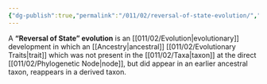 ```yaml
---
{"dg-publish":true,"permalink":"/011/02/reversal-of-state-evolution/","title":"'Reversal of State' Evolution","tags":["BIOL422"],"noteIcon":"1","created":"2024-09-26T13:45:04.060-07:00","updated":"2024-09-26T15:02:13.997-07:00"}
---
```


A **“Reversal of State” evolution** is an [[011/02/Evolution\|evolutionary]] development in which an [[Ancestry\|ancestral]] [[011/02/Evolutionary Traits\|trait]] which was not present in the [[011/02/Taxa\|taxon]] at the direct [[011/02/Phylogenetic Node\|node]], but did appear in an earlier ancestral taxon, reappears in a derived taxon.